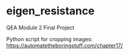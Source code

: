 # eigen_resistance
QEA Module 2 Final Project

Python script for cropping images:
https://automatetheboringstuff.com/chapter17/
